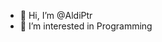 - 👋 Hi, I’m @AldiPtr
- 👀 I’m interested in Programming

<!---
AldiPtr/AldiPtr is a ✨ special ✨ repository because its `README.md` (this file) appears on your GitHub profile.
You can click the Preview link to take a look at your changes.
--->
